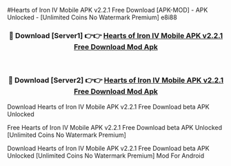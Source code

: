 #Hearts of Iron IV Mobile APK v2.2.1 Free Download [APK-MOD] - APK Unlocked - [Unlimited Coins No Watermark Premium] e8i88



<div align="center">

<h3>🔴 Download [Server1] 👉👉 <a href="https://momento.my/?title=Hearts_of_Iron_IV_Mobile_APK_v2.2.1_Free_Download">Hearts of Iron IV Mobile APK v2.2.1 Free Download Mod Apk</a></h3><br>

<h3>🔴 Download [Server2] 👉👉 <a href="https://momento.my/?title=Hearts_of_Iron_IV_Mobile_APK_v2.2.1_Free_Download">Hearts of Iron IV Mobile APK v2.2.1 Free Download Mod Apk</a></h3>
</div>



Download Hearts of Iron IV Mobile APK v2.2.1 Free Download beta APK Unlocked

Free Hearts of Iron IV Mobile APK v2.2.1 Free Download beta APK Unlocked [Unlimited Coins No Watermark Premium]

Download Hearts of Iron IV Mobile APK v2.2.1 Free Download beta APK Unlocked [Unlimited Coins No Watermark Premium] Mod For Android
